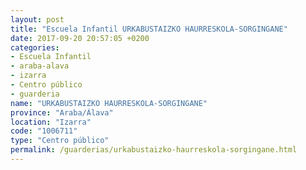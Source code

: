 ```yaml
---
layout: post
title: "Escuela Infantil URKABUSTAIZKO HAURRESKOLA-SORGINGANE"
date: 2017-09-20 20:57:05 +0200
categories:
- Escuela Infantil
- araba-alava
- izarra
- Centro público
- guarderia
name: "URKABUSTAIZKO HAURRESKOLA-SORGINGANE"
province: "Araba/Álava"
location: "Izarra"
code: "1006711"
type: "Centro público"
permalink: /guarderias/urkabustaizko-haurreskola-sorgingane.html
---
```

